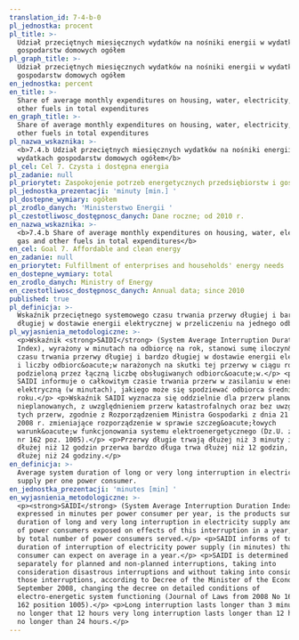```yaml
---
translation_id: 7-4-b-0
pl_jednostka: procent
pl_title: >-
  Udział przeciętnych miesięcznych wydatków na nośniki energii w wydatkach
  gospodarstw domowych ogółem
pl_graph_title: >-
  Udział przeciętnych miesięcznych wydatków na nośniki energii w wydatkach
  gospodarstw domowych ogółem
en_jednostka: percent
en_title: >-
  Share of average monthly expenditures on housing, water, electricity, gas and
  other fuels in total expenditures
en_graph_title: >-
  Share of average monthly expenditures on housing, water, electricity, gas and
  other fuels in total expenditures
pl_nazwa_wskaznika: >-
  <b>7.4.b Udział przeciętnych miesięcznych wydatków na nośniki energii w
  wydatkach gospodarstw domowych ogółem</b>
pl_cel: Cel 7. Czysta i dostępna energia
pl_zadanie: null
pl_priorytet: Zaspokojenie potrzeb energetycznych przedsiębiorstw i gospodarstw domowych
pl_jednostka_prezentacji: 'minuty [min.] '
pl_dostepne_wymiary: ogółem
pl_zrodlo_danych: 'Ministerstwo Energii '
pl_czestotliwosc_dostępnosc_danych: Dane roczne; od 2010 r.
en_nazwa_wskaznika: >-
  <b>7.4.b Share of average monthly expenditures on housing, water, electricity,
  gas and other fuels in total expenditures</b>
en_cel: Goal 7. Affordable and clean energy
en_zadanie: null
en_priorytet: Fulfillment of enterprises and households' energy needs
en_dostepne_wymiary: total
en_zrodlo_danych: Ministry of Energy
en_czestotliwosc_dostępnosc_danych: Annual data; since 2010
published: true
pl_definicja: >-
  Wskaźnik przeciętnego systemowego czasu trwania przerwy długiej i bardzo
  długiej w dostawie energii elektrycznej w przeliczeniu na jednego odbiorcę.
pl_wyjasnienia_metodologiczne: >-
  <p>Wskaźnik <strong>SAIDI</strong> (System Average Interruption Duration
  Index), wyrażony w minutach na odbiorcę na rok, stanowi sumę iloczyn&oacute;w
  czasu trwania przerwy długiej i bardzo długiej w dostawie energii elektrycznej
  i liczby odbiorc&oacute;w narażonych na skutki tej przerwy w ciągu roku
  podzieloną przez łączną liczbę obsługiwanych odbiorc&oacute;w.</p> <p>Wskaźnik
  SAIDI informuje o całkowitym czasie trwania przerw w zasilaniu w energię
  elektryczną (w minutach), jakiego może się spodziewać odbiorca średnio w ciągu
  roku.</p> <p>Wskaźnik SAIDI wyznacza się oddzielnie dla przerw planowanych i
  nieplanowanych, z uwzględnieniem przerw katastrofalnych oraz bez uwzględnienia
  tych przerw, zgodnie z Rozporządzeniem Ministra Gospodarki z dnia 21 sierpnia
  2008 r. zmieniające rozporządzenie w sprawie szczeg&oacute;łowych
  warunk&oacute;w funkcjonowania systemu elektroenergetycznego (Dz.U. z 2008 r.
  nr 162 poz. 1005).</p> <p>Przerwy długie trwają dłużej niż 3 minuty i nie
  dłużej niż 12 godzin przerwa bardzo długa trwa dłużej niż 12 godzin, ale nie
  dłużej niż 24 godziny.</p>
en_definicja: >-
  Average system duration of long or very long interruption in electricity
  supply per one power consumer.
en_jednostka_prezentacji: 'minutes [min] '
en_wyjasnienia_metodologiczne: >-
  <p><strong>SAIDI</strong> (System Average Interruption Duration Index),
  expressed in minutes per power consumer per year, is the products sum of
  duration of long and very long interruption in electricity supply and number
  of power consumers exposed on effects of this interruption in a year, divided
  by total number of power consumers served.</p> <p>SAIDI informs of total
  duration of interruption of electricity power supply (in minutes) that power
  consumer can expect on average in a year.</p> <p>SAIDI is determined
  separately for planned and non-planned interruptions, taking into
  consideration disastrous interruptions and without taking into consideration
  those interruptions, according to Decree of the Minister of the Economy of 21
  September 2008, changing the decree on detailed conditions of
  electro-energetic system functioning (Journal of Laws from 2008 No 162, item
  162 position 1005).</p> <p>Long interruption lasts longer than 3 minutes and
  no longer that 12 hours very long interruption lasts longer than 12 hours and
  no longer than 24 hours.</p>
---
```


